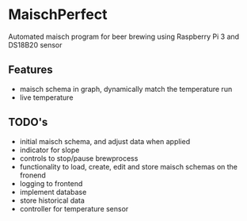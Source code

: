 # MaischPerfect
Automated maisch program for beer brewing using Raspberry Pi 3 and DS18B20 sensor

## Features
* maisch schema in graph, dynamically match the temperature run
* live temperature

## TODO's
* initial maisch schema, and adjust data when applied
* indicator for slope
* controls to stop/pause brewprocess
* functionality to load, create, edit and store maisch schemas on the fronend
* logging to frontend
* implement database
* store historical data
* controller for temperature sensor